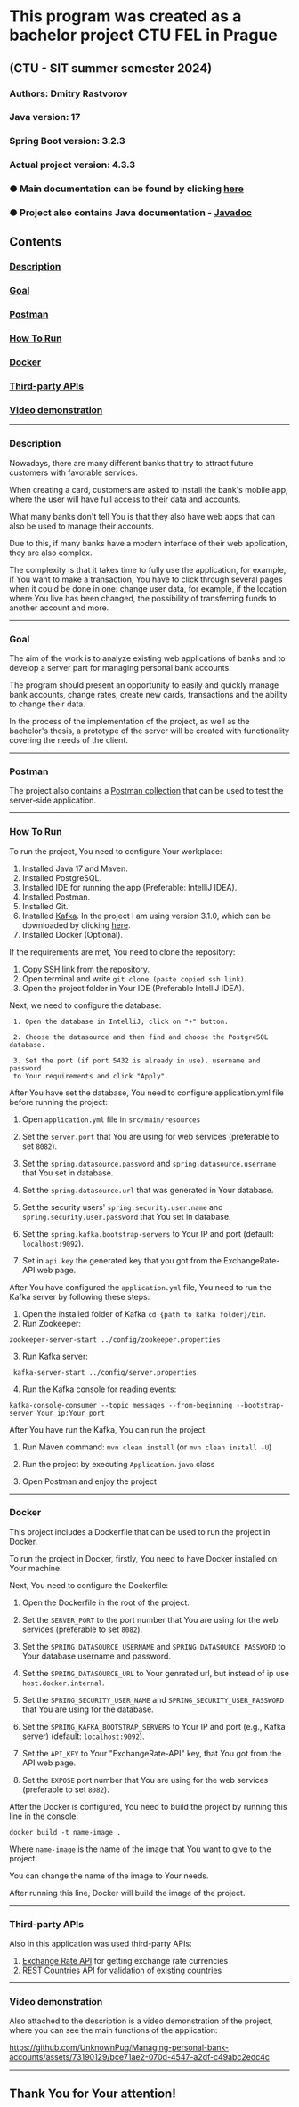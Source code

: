 # This program was created as a bachelor project CTU FEL in Prague

## (CTU - SIT summer semester 2024)

### Authors: Dmitry Rastvorov

### Java version: 17

### Spring Boot version: 3.2.3

### Actual project version: 4.3.3

### ● Main documentation can be found by clicking [here](https://drive.google.com/file/d/1k44jh4FDOH3mNoLpYRbHdH2hwj3EBmG9/view?usp=sharing)

### ● Project also contains Java documentation - [Javadoc](https://unknownpug.github.io/Managing-personal-bank-accounts/)

## Contents

### [Description](#description)

### [Goal](#goal)

### [Postman](#postman)

### [How To Run](#howtorun)

### [Docker](#docker)

### [Third-party APIs](#api)

### [Video demonstration](#video)

-- -- --

### <a name="description"></a> Description

Nowadays, there are many different banks that try to attract future customers with favorable services.

When creating a card, customers are asked to install the bank's mobile app, where the user will have full access to their data and accounts.

What many banks don't tell You is that they also have web apps that can also be used to manage their accounts. 

Due to this, if many banks have a modern interface of their web application, they are also complex.

The complexity is that it takes time to fully use the application, for example, if You want to make a transaction, You have to click through several pages when it could be done in one: change user data, for example, if the location where You live has been changed, the possibility of transferring funds to another account and more.

-- -- --

### <a name="goal"></a> Goal

The aim of the work is to analyze existing web applications of banks and to develop a server part for managing personal bank accounts.

The program should present an opportunity to easily and quickly manage bank accounts, change rates, create new cards, transactions and the ability to change their data.

In the process of the implementation of the project, as well as the bachelor's thesis, a prototype of the server will be created with functionality covering the needs of the client.

-- -- --

### <a name="postman"></a> Postman

The project also contains a [Postman collection](https://documenter.getpostman.com/view/34110793/2sA3BobY2o)
that can be used to test the server-side application.

-- -- --

### <a name="howtorun"></a> How To Run

To run the project, You need to configure Your workplace:

1) Installed Java 17 and Maven.
2) Installed PostgreSQL.
3) Installed IDE for running the app (Preferable: IntelliJ IDEA).
4) Installed Postman.
5) Installed Git.
6) Installed [Kafka](https://kafka.apache.org/quickstart).
   In the project I am using version 3.1.0, which can be
   downloaded by clicking [here](https://archive.apache.org/dist/kafka/3.1.0/kafka_2.13-3.1.0.tgz).
7) Installed Docker (Optional).

If the requirements are met, You need to clone the repository:

1. Copy SSH link from the repository.
2. Open terminal and write `git clone (paste copied ssh link)`.
3. Open the project folder in Your IDE (Preferable IntelliJ IDEA).

Next, we need to configure the database:
     
     1. Open the database in IntelliJ, click on "+" button.

     2. Choose the datasource and then find and choose the PostgreSQL database.
     
     3. Set the port (if port 5432 is already in use), username and password 
     to Your requirements and click "Apply".

After You have set the database, You need to configure application.yml file before running the project:

1. Open `application.yml` file in `src/main/resources`

2. Set the `server.port` that You are using for web services (preferable to set `8082`).

3. Set the `spring.datasource.password` and `spring.datasource.username` that You set in database.

4. Set the `spring.datasource.url` that was generated in Your database.

5. Set the security users' `spring.security.user.name` and `spring.security.user.password` that You set in database.

6. Set the `spring.kafka.bootstrap-servers` to Your IP and port (default: `localhost:9092`).

7. Set in `api.key` the generated key that you got from the ExchangeRate-API web page.

After You have configured the `application.yml` file, You need to run the Kafka server by following these steps:

1. Open the installed folder of Kafka `cd {path to kafka folder}/bin`.
2. Run Zookeeper:

```shell
zookeeper-server-start ../config/zookeeper.properties 
```

3. Run Kafka server:

```shell
 kafka-server-start ../config/server.properties
```

4. Run the Kafka console for reading events:

```shell
kafka-console-consumer --topic messages --from-beginning --bootstrap-server Your_ip:Your_port
```

After You have run the Kafka, You can run the project.

1. Run Maven command: `mvn clean install` (or `mvn clean install -U`)

2. Run the project by executing `Application.java` class

3. Open Postman and enjoy the project

-- -- --
### <a name="docker"></a> Docker

This project includes a Dockerfile that can be used to run the project in Docker.

To run the project in Docker, firstly, You need to have Docker installed on Your machine.

Next, You need to configure the Dockerfile:

1. Open the Dockerfile in the root of the project.

2. Set the `SERVER_PORT` to the port number that You are using for the web services (preferable to set `8082`).

3. Set the `SPRING_DATASOURCE_USERNAME` and `SPRING_DATASOURCE_PASSWORD` to Your database username and password.

4. Set the `SPRING_DATASOURCE_URL` to Your genrated url, but instead of ip use `host.docker.internal`.

5. Set the `SPRING_SECURITY_USER_NAME` and `SPRING_SECURITY_USER_PASSWORD` that You are using for the database.

6. Set the `SPRING_KAFKA_BOOTSTRAP_SERVERS` to Your IP and port (e.g., Kafka server) (default: `localhost:9092`).

7. Set the `API_KEY` to Your "ExchangeRate-API" key, that You got from the API web page.

8. Set the `EXPOSE` port number that You are using for the web services (preferable to set `8082`).

After the Docker is configured, You need to build the project by running this line in the console:

```docker
docker build -t name-image .
```
Where `name-image` is the name of the image that You want to give to the project.

You can change the name of the image to Your needs.

After running this line, Docker will build the image of the project.

-- -- --
### <a name="api"></a>Third-party APIs

Also in this application was used third-party APIs:

1. [Exchange Rate API](https://app.exchangerate-api.com/dashboard) for getting exchange rate currencies
2. [REST Countries API](https://restcountries.com) for validation of existing countries
-- -- --
### <a name="video"></a> Video demonstration

Also attached to the description is a video demonstration of the project, where you can see the main functions of the application:


https://github.com/UnknownPug/Managing-personal-bank-accounts/assets/73190129/bce71ae2-070d-4547-a2df-c49abc2edc4c



-- -- --
## Thank You for Your attention!
